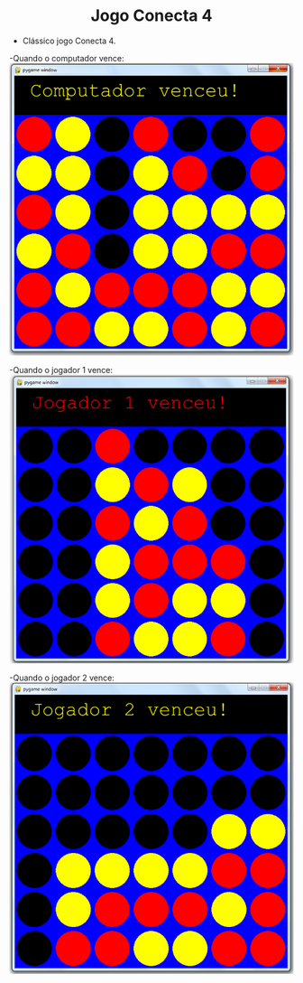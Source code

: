 <h1 align="center">Jogo Conecta 4</h1>

- Clássico jogo Conecta 4.

-Quando o computador vence:
![Screenshot](https://github.com/AndrewVargas1991/Jogo-Conecta-4/blob/main/imagens/Tela%20computador%20venceu.png)

-Quando o jogador 1 vence:
![Screenshot](https://github.com/AndrewVargas1991/Jogo-Conecta-4/blob/main/imagens/Tela%20jogador%201%20venceu.png)

-Quando o jogador 2 vence:
![Screenshot](https://github.com/AndrewVargas1991/Jogo-Conecta-4/blob/main/imagens/Tela%20jogador%202%20venceu.png)
